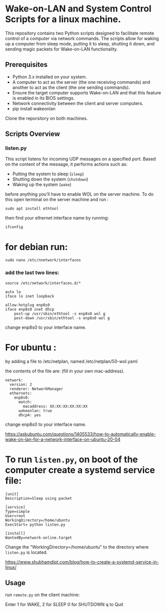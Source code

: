 # Wake-on-LAN and System Control Scripts for a linux machine.

This repository contains two Python scripts designed to facilitate remote control of a computer via network commands. The scripts allow for waking up a computer from sleep mode, putting it to sleep, shutting it down, and sending magic packets for Wake-on-LAN functionality.

## Prerequisites

- Python 3.x installed on your system.
- A computer to act as the server (the one receiving commands) and another to act as the client (the one sending commands).
- Ensure the target computer supports Wake-on-LAN and that this feature is enabled in its BIOS settings.
- Network connectivity between the client and server computers.
- pip install wakeonlan


Clone the reporsitory on both machines.

## Scripts Overview

### listen.py

This script listens for incoming UDP messages on a specified port. Based on the content of the message, it performs actions such as:

- Putting the system to sleep (`sleep`)
- Shutting down the system (`shutdown`)
- Waking up the system (`wake`)

before anything you'll have to enable WOL on the server machine. To do this open terminal on the server machine and run :

`sudo apt install ethtool`

then find your ethernet interface name by running:

`ifconfig`

# for debian run:

`sudo nano /etc/nnetwork/interfaces`

### add the last two lines:

```
source /etc/network/interfaces.d/*

auto lo
iface lo inet loopback

allow-hotplug enp8s0
iface enp8s0 inet dhcp
    post-up /usr/sbin/ethtool -s enp8s0 wol g
    post-down /usr/sbin/ethtool -s enp8s0 wol g
```

change enp8s0 to your interface name.

# For ubuntu :

by adding a file to /etc/netplan, named /etc/netplan/50-wol.yaml

the contents of the file are: (fill in your own mac-address).

```
network:
  version: 2
  renderer: NetworkManager
  ethernets:
    enp8s0:
      match:
        macaddress: XX:XX:XX:XX:XX:XX
      wakeonlan: true
      dhcp4: yes
```

change enp8s0 to your interface name.

https://askubuntu.com/questions/1405533/how-to-automatically-enable-wake-on-lan-for-a-network-interface-on-ubuntu-20-04

# To run `listen.py`, on boot of the computer create a systemd service file:

```
[unit]
Description=Sleep using packet

[service]
Type=simple
User=root
WorkingDirectory=/home/ubuntu
ExecStart= python listen.py

[install]
WantedBy=network-online.target
```

Change the "WorkingDirectory=/home/ubuntu" to the directory where `listen.py` is located.

https://www.shubhamdipt.com/blog/how-to-create-a-systemd-service-in-linux/

## Usage

run `remote.py` on the client machine:

Enter 1 for WAKE,
2 for SLEEP 
0 for SHUTDOWN
q to Quit

